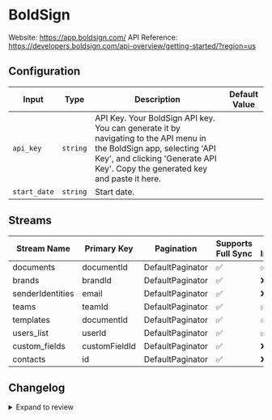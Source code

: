 # BoldSign
Website: https://app.boldsign.com/
API Reference: https://developers.boldsign.com/api-overview/getting-started/?region=us

## Configuration

| Input | Type | Description | Default Value |
|-------|------|-------------|---------------|
| `api_key` | `string` | API Key. Your BoldSign API key. You can generate it by navigating to the API menu in the BoldSign app, selecting &#39;API Key&#39;, and clicking &#39;Generate API Key&#39;. Copy the generated key and paste it here. |  |
| `start_date` | `string` | Start date.  |  |

## Streams
| Stream Name | Primary Key | Pagination | Supports Full Sync | Supports Incremental |
|-------------|-------------|------------|---------------------|----------------------|
| documents | documentId | DefaultPaginator | ✅ |  ✅  |
| brands | brandId | DefaultPaginator | ✅ |  ❌  |
| senderIdentities | email | DefaultPaginator | ✅ |  ❌  |
| teams | teamId | DefaultPaginator | ✅ |  ✅  |
| templates | documentId | DefaultPaginator | ✅ |  ✅  |
| users_list | userId | DefaultPaginator | ✅ |  ✅  |
| custom_fields | customFieldId | DefaultPaginator | ✅ |  ❌  |
| contacts | id | DefaultPaginator | ✅ |  ❌  |

## Changelog

<details>
  <summary>Expand to review</summary>

| Version          | Date              | Pull Request | Subject        |
|------------------|-------------------|--------------|----------------|
| 0.0.4 | 2025-04-19 | [58240](https://github.com/airbytehq/airbyte/pull/58240) | Update dependencies |
| 0.0.3 | 2025-04-12 | [57617](https://github.com/airbytehq/airbyte/pull/57617) | Update dependencies |
| 0.0.2 | 2025-04-05 | [57159](https://github.com/airbytehq/airbyte/pull/57159) | Update dependencies |
| 0.0.1 | 2025-04-04 | [57005](https://github.com/airbytehq/airbyte/pull/57005) | Initial release by [@btkcodedev](https://github.com/btkcodedev) via Connector Builder |

</details>
